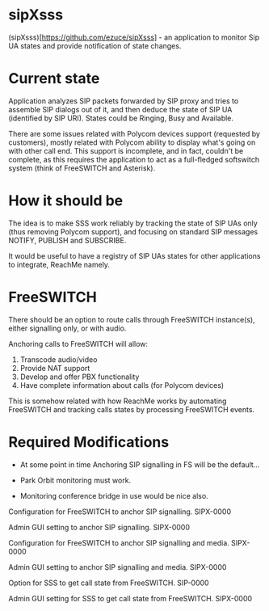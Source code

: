 sipXsss
=======

(sipXsss)[https://github.com/ezuce/sipXsss] - an application to monitor Sip UA states and provide
notification of state changes.

Current state
=============

Application analyzes SIP packets forwarded by SIP proxy and tries to assemble SIP dialogs out of it,
and then deduce the state of SIP UA (identified by SIP URI). States could be Ringing, Busy and Available.

There are some issues related with Polycom devices support (requested by customers), mostly related
with Polycom ability to display what's going on with other call end. This support is incomplete,
and in fact, couldn't be complete, as this requires the application to act as a full-fledged softswitch
system (think of FreeSWITCH and Asterisk).

How it should be
================

The idea is to make SSS work reliably by tracking the state of SIP UAs only (thus removing Polycom support),
and focusing on standard SIP messages NOTIFY, PUBLISH and SUBSCRIBE.

It would be useful to have a registry of SIP UAs states for other applications to integrate, ReachMe namely.

FreeSWITCH
==========

There should be an option to route calls through FreeSWITCH instance(s), either signalling only, or with audio.

Anchoring calls to FreeSWITCH will allow:

1. Transcode audio/video
2. Provide NAT support
3. Develop and offer PBX functionality
4. Have complete information about calls (for Polycom devices)

This is somehow related with how ReachMe works by automating FreeSWITCH and tracking calls states by processing
FreeSWITCH events.

Required Modifications
======================

* At some point in time Anchoring SIP signalling in FS will be the default...

* Park Orbit monitoring must work.

* Monitoring conference bridge in use would be nice also.

Configuration for FreeSWITCH to anchor SIP signalling. SIPX-0000

Admin GUI setting to anchor SIP signalling. SIPX-0000

Configuration for FreeSWITCH to anchor SIP signalling and media. SIPX-0000

Admin GUI setting to anchor SIP signalling and media. SIPX-0000

Option for SSS to get call state from FreeSWITCH. SIP-0000

Admin GUI setting for SSS to get call state from FreeSWITCH. SIPX-0000
